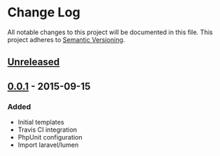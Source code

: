 # Change Log
All notable changes to this project will be documented in this file.
This project adheres to [Semantic Versioning](http://semver.org/).

## [Unreleased][unreleased]

## [0.0.1] - 2015-09-15
### Added 
- Initial templates 
- Travis CI integration
- PhpUnit configuration
- Import laravel/lumen

[unreleased]: https://github.com/ct-laravel/lumen/compare/v0.0.1...HEAD
[0.0.1]: https://github.com/ct-laravel/lumen/compare/v0.0.0...v0.0.1